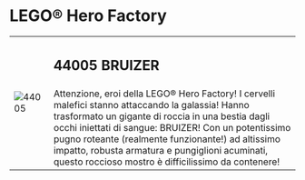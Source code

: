 # LEGO® Hero Factory

<table>
<tbody>
  <tr>
    <td rowspan="2"><img src="https://www.lego.com/cdn/product-assets/product.img.pri/44005_prod.jpg" alt="44005"></td>
    <td>
      <h2>44005 BRUIZER</h2>
    </td>
  </tr>
  <tr>
    <td valign="top">Attenzione, eroi della LEGO® Hero Factory! I cervelli malefici stanno attaccando la galassia! Hanno trasformato un gigante di roccia in una bestia dagli occhi iniettati di sangue: BRUIZER! Con un potentissimo pugno roteante (realmente funzionante!) ad altissimo impatto, robusta armatura e pungiglioni acuminati, questo roccioso mostro è difficilissimo da contenere!</td>
  </tr>
</tbody>
</table>